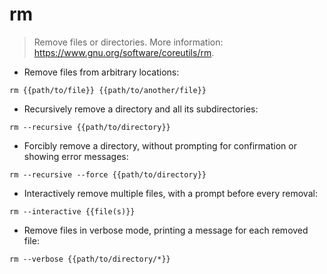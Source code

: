 # rm

> Remove files or directories.
> More information: <https://www.gnu.org/software/coreutils/rm>.

- Remove files from arbitrary locations:

`rm {{path/to/file}} {{path/to/another/file}}`

- Recursively remove a directory and all its subdirectories:

`rm --recursive {{path/to/directory}}`

- Forcibly remove a directory, without prompting for confirmation or showing error messages:

`rm --recursive --force {{path/to/directory}}`

- Interactively remove multiple files, with a prompt before every removal:

`rm --interactive {{file(s)}}`

- Remove files in verbose mode, printing a message for each removed file:

`rm --verbose {{path/to/directory/*}}`

